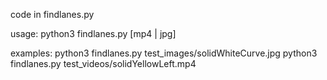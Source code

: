 
code in findlanes.py

usage:
	python3 findlanes.py [mp4 | jpg]

examples:
	python3 findlanes.py test_images/solidWhiteCurve.jpg
	python3 findlanes.py test_videos/solidYellowLeft.mp4
